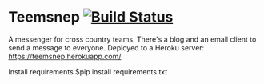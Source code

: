 # Teemsnep [![Build Status](https://travis-ci.org/Nathanllee1/teemsnep.svg?branch=master)](https://travis-ci.org/Nathanllee1/teemclap)

A messenger for cross country teams.  There's a blog and an email client to send a message to everyone.  Deployed to a Heroku server: https://teemsnep.herokuapp.com/ 

Install requirements
$pip install requirements.txt


